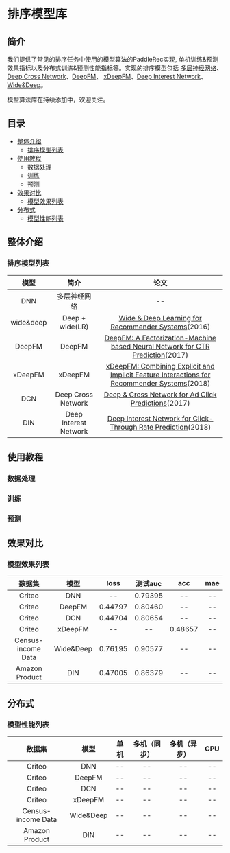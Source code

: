 # 排序模型库

## 简介
我们提供了常见的排序任务中使用的模型算法的PaddleRec实现, 单机训练&预测效果指标以及分布式训练&预测性能指标等。实现的排序模型包括 [多层神经网络](http://gitlab.baidu.com/tangwei12/paddlerec/tree/develop/models/rank/dnn)、[Deep Cross Network](http://gitlab.baidu.com/tangwei12/paddlerec/tree/develop/models/rank/dcn)、[DeepFM](http://gitlab.baidu.com/tangwei12/paddlerec/tree/develop/models/rank/deepfm)、 [xDeepFM](http://gitlab.baidu.com/tangwei12/paddlerec/tree/develop/models/rank/xdeepfm)、[Deep Interest Network](http://gitlab.baidu.com/tangwei12/paddlerec/tree/develop/models/rank/din)、[Wide&Deep](http://gitlab.baidu.com/tangwei12/paddlerec/tree/develop/models/rank/wide_deep)。

模型算法库在持续添加中，欢迎关注。

## 目录
* [整体介绍](#整体介绍)
    * [排序模型列表](#排序模型列表)
* [使用教程](#使用教程)
    * [数据处理](#数据处理)
    * [训练](#训练)
    * [预测](#预测)
* [效果对比](#效果对比)
    * [模型效果列表](#模型效果列表)
* [分布式](#分布式)
    * [模型性能列表](#模型性能列表)

## 整体介绍
### 排序模型列表

|       模型        |       简介        |       论文        |
| :------------------: | :--------------------: | :---------: |
| DNN | 多层神经网络 | -- |
| wide&deep | Deep + wide(LR) | [Wide & Deep Learning for Recommender Systems](https://dl.acm.org/doi/abs/10.1145/2988450.2988454)(2016) |
| DeepFM | DeepFM | [DeepFM: A Factorization-Machine based Neural Network for CTR Prediction](https://arxiv.org/abs/1703.04247)(2017) |
| xDeepFM | xDeepFM | [xDeepFM: Combining Explicit and Implicit Feature Interactions for Recommender Systems](https://dl.acm.org/doi/abs/10.1145/3219819.3220023)(2018) |
| DCN | Deep Cross Network | [Deep & Cross Network for Ad Click Predictions](https://dl.acm.org/doi/abs/10.1145/3124749.3124754)(2017) |
| DIN | Deep Interest Network | [Deep Interest Network for Click-Through Rate Prediction](https://dl.acm.org/doi/abs/10.1145/3219819.3219823)(2018) |

## 使用教程
### 数据处理
### 训练
### 预测

## 效果对比
### 模型效果列表

|       数据集        |       模型       |       loss        |       测试auc          |       acc         |       mae          |
| :------------------: | :--------------------: | :---------: |:---------: | :---------: |:---------: |
|       Criteo        |       DNN       |       --        |       0.79395          |       --          |       --          |
|       Criteo        |       DeepFM       |       0.44797        |       0.80460          |       --          |       --          |
|       Criteo        |       DCN       |       0.44704        |       0.80654          |       --          |       --          |
|       Criteo        |       xDeepFM       |       --        |       --          |       0.48657          |       --          |
|       Census-income Data        |       Wide&Deep       |       0.76195         |       0.90577          |       --          |       --          |
|       Amazon Product        |       DIN       |       0.47005        |       0.86379         |       --          |       --          |

## 分布式
### 模型性能列表
|       数据集        |       模型       |       单机        |       多机（同步）          |       多机（异步）          |       GPU          |
| :------------------: | :--------------------: | :---------: |:---------: |:---------: |:---------: |
|       Criteo        |       DNN       |       --        |       --          |       --          |       --          |
|       Criteo        |       DeepFM       |       --        |       --          |       --          |       --          |
|       Criteo        |       DCN       |       --        |       --          |       --          |       --          |
|       Criteo        |       xDeepFM       |       --        |       --          |       --          |       --          |
|       Census-income Data        |       Wide&Deep       |       --        |       --          |       --          |       --          |
|       Amazon Product        |       DIN       |       --        |       --          |       --          |        --          |
